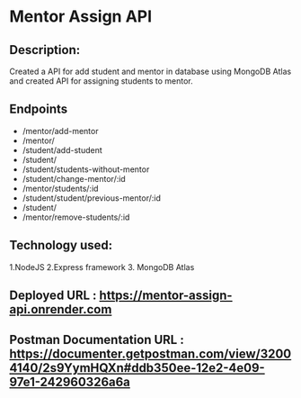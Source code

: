 # Mentor Assign API

## Description:

Created a API for add student and mentor in database using MongoDB Atlas and created API for assigning students to mentor.

## Endpoints

- /mentor/add-mentor
- /mentor/
- /student/add-student
- /student/
- /student/students-without-mentor
- /student/change-mentor/:id
- /mentor/students/:id
- /student/student/previous-mentor/:id
- /student/
- /mentor/remove-students/:id

## Technology used:

1.NodeJS
2.Express framework
3. MongoDB Atlas

## Deployed URL : https://mentor-assign-api.onrender.com

## Postman Documentation URL : https://documenter.getpostman.com/view/32004140/2s9YymHQXn#ddb350ee-12e2-4e09-97e1-242960326a6a
